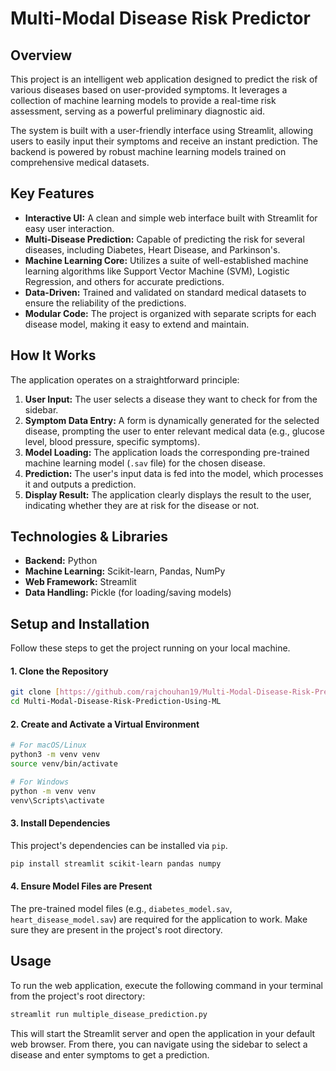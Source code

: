 # Multi-Modal Disease Risk Predictor

## Overview

This project is an intelligent web application designed to predict the risk of various diseases based on user-provided symptoms. It leverages a collection of machine learning models to provide a real-time risk assessment, serving as a powerful preliminary diagnostic aid.

The system is built with a user-friendly interface using Streamlit, allowing users to easily input their symptoms and receive an instant prediction. The backend is powered by robust machine learning models trained on comprehensive medical datasets.

## Key Features

- **Interactive UI:** A clean and simple web interface built with Streamlit for easy user interaction.
- **Multi-Disease Prediction:** Capable of predicting the risk for several diseases, including Diabetes, Heart Disease, and Parkinson's.
- **Machine Learning Core:** Utilizes a suite of well-established machine learning algorithms like Support Vector Machine (SVM), Logistic Regression, and others for accurate predictions.
- **Data-Driven:** Trained and validated on standard medical datasets to ensure the reliability of the predictions.
- **Modular Code:** The project is organized with separate scripts for each disease model, making it easy to extend and maintain.

## How It Works

The application operates on a straightforward principle:

1.  **User Input:** The user selects a disease they want to check for from the sidebar.
2.  **Symptom Data Entry:** A form is dynamically generated for the selected disease, prompting the user to enter relevant medical data (e.g., glucose level, blood pressure, specific symptoms).
3.  **Model Loading:** The application loads the corresponding pre-trained machine learning model (`.sav` file) for the chosen disease.
4.  **Prediction:** The user's input data is fed into the model, which processes it and outputs a prediction.
5.  **Display Result:** The application clearly displays the result to the user, indicating whether they are at risk for the disease or not.

## Technologies & Libraries

- **Backend:** Python
- **Machine Learning:** Scikit-learn, Pandas, NumPy
- **Web Framework:** Streamlit
- **Data Handling:** Pickle (for loading/saving models)

## Setup and Installation

Follow these steps to get the project running on your local machine.

#### 1. Clone the Repository
```bash
git clone [https://github.com/rajchouhan19/Multi-Modal-Disease-Risk-Prediction-Using-ML.git](https://github.com/rajchouhan19/Multi-Modal-Disease-Risk-Prediction-Using-ML.git)
cd Multi-Modal-Disease-Risk-Prediction-Using-ML
```

#### 2. Create and Activate a Virtual Environment
```bash
# For macOS/Linux
python3 -m venv venv
source venv/bin/activate

# For Windows
python -m venv venv
venv\Scripts\activate
```

#### 3. Install Dependencies
This project's dependencies can be installed via `pip`.
```bash
pip install streamlit scikit-learn pandas numpy
```

#### 4. Ensure Model Files are Present
The pre-trained model files (e.g., `diabetes_model.sav`, `heart_disease_model.sav`) are required for the application to work. Make sure they are present in the project's root directory.

## Usage

To run the web application, execute the following command in your terminal from the project's root directory:

```bash
streamlit run multiple_disease_prediction.py
```

This will start the Streamlit server and open the application in your default web browser. From there, you can navigate using the sidebar to select a disease and enter symptoms to get a prediction.
